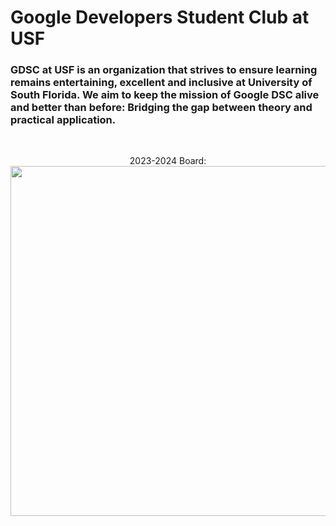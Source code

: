 # Google Developers Student Club at USF

<h3>
  GDSC at USF is an organization that strives to ensure learning remains entertaining, excellent and inclusive at University of South Florida. 
  We aim to keep the mission of Google DSC alive and better than before: 
  Bridging the gap between theory and practical application.
</h3>
<br>
<p align="center">
  2023-2024 Board:
  <br>
  <img src="https://github.com/USFGDSC/.github/assets/98829238/b4defd18-418f-4350-97a9-0ff4525261fe" width=690px height=560px align="center" />
</p>

